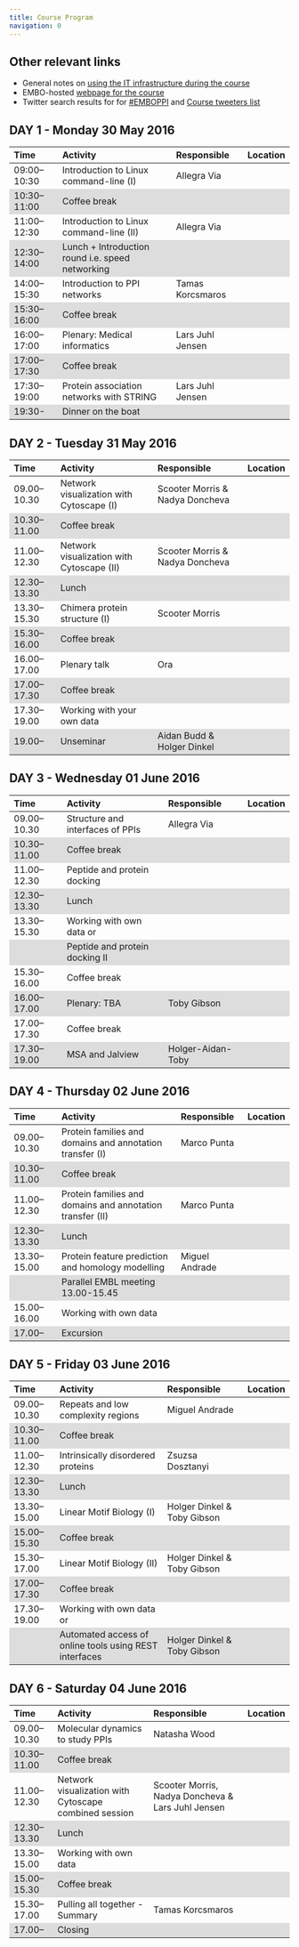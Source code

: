 ```yaml
---
title: Course Program
navigation: 0
---
```


<style>
tr:nth-child(even) {
    background-color: #DDDDDD;
};
</style>

## Other relevant links

- General notes on [using the IT infrastructure during the course](softwareNotes.html)
- EMBO-hosted [webpage for the course](http://events.embo.org/16-protein-protein/)
- Twitter search results for for [#EMBOPPI](https://twitter.com/search?q=%23EMBOPPI&src=typd&lang=en-gb) and [Course tweeters list](https://twitter.com/AidanBudd/lists/embo-2016-ppi-tweeps)

DAY 1 - Monday 30 May 2016
--------------------------------

| Time        | Activity                                                                                                       | Responsible        | Location               |
| :---------- | :------------------------------------------------------------------------------------------------------------- | :------------------| :--------------------- |
| 09:00–10:30 | Introduction to Linux command-line (I)                                                                         | Allegra Via        |                        |
| 10:30–11:00 | Coffee break                                                                                                   |                    |                        |
| 11:00–12:30 | Introduction to Linux command-line (II)                                                                        | Allegra Via        |                        |
| 12:30–14:00 | Lunch + Introduction round i.e. speed networking                                                               |                    |                        |
| 14:00–15:30 | Introduction to PPI networks                                                                                   | Tamas Korcsmaros   |                        |
| 15:30–16:00 | Coffee break                                                                                                   |                    |                        |
| 16:00–17:00 | Plenary: Medical informatics                                                                                   | Lars Juhl Jensen   |                        |
| 17:00–17:30 | Coffee break                                                                                                   |                    |                        |
| 17:30–19:00 | Protein association networks with STRING                                                                       | Lars Juhl Jensen   |                        |
| 19:30-      | Dinner on the boat                                                                                             |                    |                        |

DAY 2 - Tuesday 31 May 2016
--------------------------------

| Time        | Activity                                  | Responsible                     | Location               |
| :---------- | :---------------------------------------- | :-------------                  | :--------------------- |
| 09.00–10.30 | Network visualization with Cytoscape (I)  | Scooter Morris & Nadya Doncheva |                        |
| 10.30–11.00 | Coffee break                              |                                 |                        |
| 11.00–12.30 | Network visualization with Cytoscape (II) | Scooter Morris & Nadya Doncheva |                        |
| 12.30–13.30 | Lunch                                     |                                 |                        |
| 13.30–15.30 | Chimera protein structure (I)             | Scooter Morris                  |                        |
| 15.30–16.00 | Coffee break                              |                                 |                        |
| 16.00–17.00 | Plenary talk                              | Ora                             |                        |
| 17.00–17.30 | Coffee break                              |                                 |                        |
| 17.30–19.00 | Working with your own data                |                                 |                        |
| 19.00–      | Unseminar                                 | Aidan Budd & Holger Dinkel      |                        |

DAY 3 - Wednesday 01 June 2016
--------------------------------

| Time        | Activity                                  | Responsible       | Location               |
| :---------- | :---------------------------------------- | :-------------    | :--------------------- |
| 09.00–10.30 | Structure and interfaces of PPIs          | Allegra Via       |                        |
| 10.30–11.00 | Coffee break                              |                   |                        |
| 11.00–12.30 | Peptide and protein docking               |                   |                        |
| 12.30–13.30 | Lunch                                     |                   |                        |
| 13.30–15.30 | Working with own data or                  |                   |                        |
|             | Peptide and protein docking II            |                   |                        |
| 15.30–16.00 | Coffee break                              |                   |                        |
| 16.00–17.00 | Plenary: TBA                              | Toby Gibson       |                        |
| 17.00–17.30 | Coffee break                              |                   |                        |
| 17.30–19.00 | MSA and Jalview                           | Holger-Aidan-Toby |                        |

DAY 4 - Thursday 02 June 2016
--------------------------------

| Time        | Activity                                                  | Responsible    | Location               |
| :---------- | :----------------------------------------                 | :------------- | :--------------------- |
| 09.00–10.30 | Protein families and domains and annotation transfer (I)  | Marco Punta    |                        |
| 10.30–11.00 | Coffee break                                              |                |                        |
| 11.00–12.30 | Protein families and domains and annotation transfer (II) | Marco Punta    |                        |
| 12.30–13.30 | Lunch                                                     |                |                        |
| 13.30–15.00 | Protein feature prediction and homology modelling         | Miguel Andrade |                        |
|             | Parallel EMBL meeting 13.00-15.45                         |                |                        |
| 15.00–16.00 | Working with own data                                     |                |                        |
| 17.00–      | Excursion                                                 |                |                        |

DAY 5 - Friday 03 June 2016
--------------------------------

| Time        | Activity                                               | Responsible                 | Location               |
| :---------- | :----------------------------------------              | :-------------              | :--------------------- |
| 09.00–10.30 | Repeats and low complexity regions                     | Miguel Andrade              |                        |
| 10.30–11.00 | Coffee break                                           |                             |                        |
| 11.00–12.30 | Intrinsically disordered proteins                      | Zsuzsa Dosztanyi            |                        |
| 12.30–13.30 | Lunch                                                  |                             |                        |
| 13.30–15.00 | Linear Motif Biology (I)                               | Holger Dinkel & Toby Gibson |                        |
| 15.00–15.30 | Coffee break                                           |                             |                        |
| 15.30–17.00 | Linear Motif Biology (II)                              | Holger Dinkel & Toby Gibson |                        |
| 17.00–17.30 | Coffee break                                           |                             |                        |
| 17.30–19.00 | Working with own data or                               |                             |                        |
|             | Automated access of online tools using REST interfaces | Holger Dinkel & Toby Gibson |                        |

DAY 6 - Saturday 04 June 2016
--------------------------------

| Time        | Activity                                              | Responsible                                       | Location               |
| :---------- | :----------------------------------------             | :-------------                                    | :--------------------- |
| 09.00–10.30 | Molecular dynamics to study PPIs                      | Natasha Wood                                      |                        |
| 10.30–11.00 | Coffee break                                          |                                                   |                        |
| 11.00–12.30 | Network visualization with Cytoscape combined session | Scooter Morris, Nadya Doncheva & Lars Juhl Jensen |                        |
| 12.30–13.30 | Lunch                                                 |                                                   |                        |
| 13.30–15.00 | Working with own data                                 |                                                   |                        |
| 15.00–15.30 | Coffee break                                          |                                                   |                        |
| 15.30–17.00 | Pulling all together - Summary                        | Tamas Korcsmaros                                  |                        |
| 17.00–      | Closing                                               |                                                   |                        |
